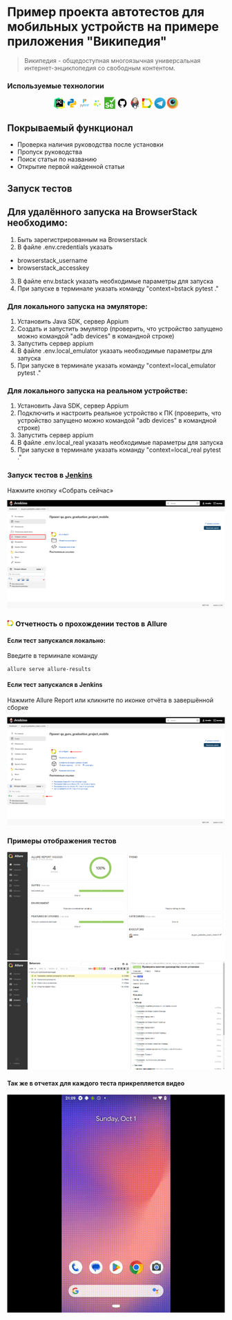 # Пример проекта автотестов для мобильных устройств на примере приложения "Википедия"
> Википедия - общедоступная многоязычная универсальная интернет-энциклопедия со свободным контентом.

### Используемые технологии
<p  align="center">
  <code><img width="5%" title="Pycharm" src="images/logo/pycharm.png"></code>
  <code><img width="5%" title="Python" src="images/logo/python.png"></code>
  <code><img width="5%" title="Pytest" src="images/logo/pytest.png"></code>
  <code><img width="5%" title="Selene" src="images/logo/selene.png"></code>
  <code><img width="5%" title="Selenium" src="images/logo/selenium.png"></code>
  <code><img width="5%" title="GitHub" src="images/logo/github.png"></code>
  <code><img width="5%" title="Jenkins" src="images/logo/jenkins.png"></code>
  <code><img width="5%" title="Allure Report" src="images/logo/allure_report.png"></code>
  <code><img width="5%" title="Telegram" src="images/logo/tg.png"></code>
  <code><img width="5%" title="Telegram" src="images/logo/browserstack.png"></code>
</p>

## Покрываемый функционал
- Проверка наличия руководства после установки
- Пропуск руководства 
- Поиск статьи по названию
- Открытие первой найденной статьи


## Запуск тестов
## Для удалённого запуска на BrowserStack необходимо:
1. Быть зарегистрированным на Browserstack
2. В файле .env.credentials указать 
- browserstack_username
- browserstack_accesskey
3. В файле env.bstack указать необходимые параметры для запуска 
4. При запуске в терминале указать команду "context=bstack pytest ."

### Для локального запуска на эмуляторе: 
1. Установить Java SDK, сервер Appium
2. Создать и запустить эмулятор (проверить, что устройство запущено можно командой "adb devices" в командной строке)
3. Запустить сервер appium
4. В файле .env.local_emulator указать необходимые параметры для запуска
5. При запуске в терминале указать команду "context=local_emulator pytest ."

### Для локального запуска на реальном устройстве: 
1. Установить Java SDK, сервер Appium
2. Подключить и настроить реальное устройство к ПК (проверить, что устройство запущено можно командой "adb devices" в командной строке)
3. Запустить сервер appium
4. В файле .env.local_real указать необходимые параметры для запуска
5. При запуске в терминале указать команду "context=local_real pytest ."


### Запуск тестов в [Jenkins](https://jenkins.autotests.cloud/job/qa_guru_graduation_project_mobile/)
Нажмите кнопку «Собрать сейчас»
<p><img src="images/screenschot/jenkins_job.png"></p>

### <img width="3%" title="Allure Report" src="images/logo/allure_report.png"> Отчетность о прохождении тестов в Allure
#### Если тест запускался локально:
Введите в терминале команду 
```
allure serve allure-results
``` 
#### Если тест запускался в Jenkins
Нажмите Allure Report или кликните по иконке отчёта в завершённой сборке
<p><img title="Jenkins_Allure" src="images/screenschot/jenkins_allure.png"></p>

### Примеры отображения тестов
<img title="Allure_Report" src="images/screenschot/Allure Report0.png">
<img title="Allure_Example_Report" src="images/screenschot/Allure Report.png">

#### Так же в отчетах для каждого теста прикрепляется видео
<img src="images/screenschot/video.gif">
